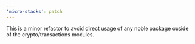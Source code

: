 ```yaml
---
'micro-stacks': patch
---
```


This is a minor refactor to avoid direct usage of any noble package ouside of the crypto/transactions modules.
